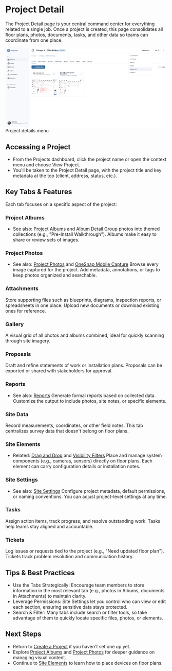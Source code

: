 # Project Detail

The Project Detail page is your central command center for everything related to a single job. Once a project is created, this page consolidates all floor plans, photos, documents, tasks, and other data so teams can coordinate from one place.

<div class="os-screenshot">
  <div class="os-screenshot-card">
    <img src="../../assets/images/project-detail.png" alt="Showing inside the project folder. A tab with options such as gallery, surveys, reports, and more show at the top. Two floor plan tiles appear below the Surveys tab." loading="lazy">
  </div>
  <div class="os-screenshot-caption">Project details menu</div>
</div>

## Accessing a Project
- From the Projects dashboard, click the project name or open the context menu and choose View Project.
- You'll be taken to the Project Detail page, with the project title and key metadata at the top (client, address, status, etc.).

## Key Tabs & Features
Each tab focuses on a specific aspect of the project:

### Project Albums
 
- See also: [Project Albums](project-albums.md) and [Album Detail](../media/project-album-detail.md)
Group photos into themed collections (e.g., "Pre-Install Walkthrough"). Albums make it easy to share or review sets of images.

### Project Photos
 
- See also: [Project Photos](project-photos.md) and [OneSnap Mobile Capture](../media/onesnap.md)
Browse every image captured for the project. Add metadata, annotations, or tags to keep photos organized and searchable.

### Attachments
Store supporting files such as blueprints, diagrams, inspection reports, or spreadsheets in one place. Upload new documents or download existing ones for reference.

### Gallery
A visual grid of all photos and albums combined, ideal for quickly scanning through site imagery.

### Proposals
Draft and refine statements of work or installation plans. Proposals can be exported or shared with stakeholders for approval.

### Reports
 
- See also: [Reports](reports.md)
Generate formal reports based on collected data. Customize the output to include photos, site notes, or specific elements.

### Site Data
Record measurements, coordinates, or other field notes. This tab centralizes survey data that doesn't belong on floor plans.

### Site Elements
 
- Related: [Drag and Drop](../surveys/drag-and-drop.md) and [Visibility Filters](../surveys/visibility-filters.md)
Place and manage system components (e.g., cameras, sensors) directly on floor plans. Each element can carry configuration details or installation notes.

### Site Settings
 
- See also: [Site Settings](site-settings.md)
Configure project metadata, default permissions, or naming conventions. You can adjust project-level settings at any time.

### Tasks
Assign action items, track progress, and resolve outstanding work. Tasks help teams stay aligned and accountable.

### Tickets
Log issues or requests tied to the project (e.g., "Need updated floor plan"). Tickets track problem resolution and communication history.

## Tips & Best Practices
- Use the Tabs Strategically: Encourage team members to store information in the most relevant tab (e.g., photos in Albums, documents in Attachments) to maintain clarity.
- Leverage Permissions: Site Settings let you control who can view or edit each section, ensuring sensitive data stays protected.
- Search & Filter: Many tabs include search or filter tools, so take advantage of them to quickly locate specific files, photos, or elements.

## Next Steps
- Return to [Create a Project](create-project.md) if you haven't set one up yet.
- Explore [Project Albums](project-albums.md) and [Project Photos](project-photos.md) for deeper guidance on managing visual content.
- Continue to [Site Elements](site-elements.md) to learn how to place devices on floor plans.





